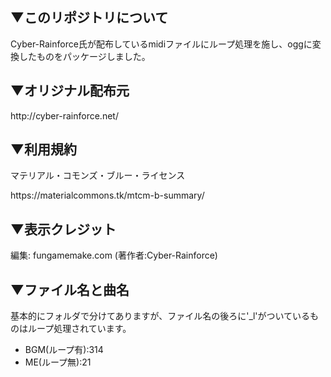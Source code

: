 <h2>▼このリポジトリについて</h2>
Cyber-Rainforce氏が配布しているmidiファイルにループ処理を施し、oggに変換したものをパッケージしました。

<h2>▼オリジナル配布元</h2>
http://cyber-rainforce.net/


<h2>▼利用規約</h2>
<p>マテリアル・コモンズ・ブルー・ライセンス</p>
https://materialcommons.tk/mtcm-b-summary/

<h2>▼表示クレジット</h2>
<p>編集: fungamemake.com (著作者:Cyber-Rainforce)</p>

<h2>▼ファイル名と曲名</h2>
<p>基本的にフォルダで分けてありますが、ファイル名の後ろに'_l'がついているものはループ処理されています。</p>
<ul>
<li>BGM(ループ有):314</li>
<li>ME(ループ無):21</li>
</ul>
